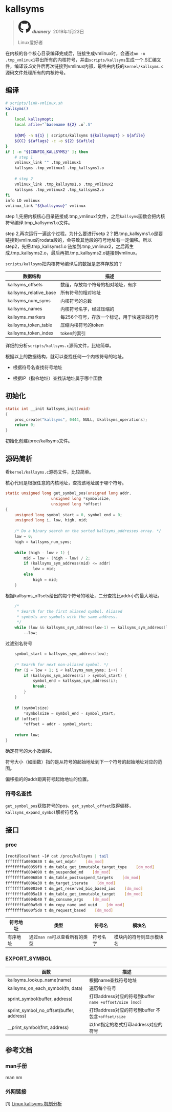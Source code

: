 # kallsyms

> [![40](https://github.com/duanery/picture/blob/master/github/github_black_40px.png)](https://duanery.github.io)
> ***duanery***&nbsp;
> 2019年1月23日
> 
> Linux爱好者

在内核的各个核心目录编译完成后，链接生成vmlinux时，会通过`nm -n .tmp_vmlinux1`导出所有的内核符号，并由`scripts/kallsyms`生成一个.S汇编文件，编译该.S文件后再次链接到vmlinux内部，最终由内核的`kernel/kallsyms.c`源码文件处理所有的内核符号。

## 编译

```bash
# scripts/link-vmlinux.sh
kallsyms()
{
    local kallsymopt;
    local afile="`basename ${2} .o`.S"

    ${NM} -n ${1} | scripts/kallsyms ${kallsymopt} > ${afile}
    ${CC} ${aflags} -c -o ${2} ${afile}
}
if [ -n "${CONFIG_KALLSYMS}" ]; then
    # step 1
    vmlinux_link "" .tmp_vmlinux1
    kallsyms .tmp_vmlinux1 .tmp_kallsyms1.o

    # step 2
    vmlinux_link .tmp_kallsyms1.o .tmp_vmlinux2
    kallsyms .tmp_vmlinux2 .tmp_kallsyms2.o
fi
info LD vmlinux
vmlinux_link "${kallsymso}" vmlinux
```

step 1,先把内核核心目录链接成.tmp_vmlinux1文件，之后`kallsyms`函数会把内核符号编译.tmp_kallsyms1.o文件。

step 2,再次运行一遍这个过程。为什么要进行setp 2？把.tmp_kallsyms1.o是要链接到vmlinux的rodata段的，会导致其他段的符号地址有一定偏移。所以step2，先把.tmp_kallsyms1.o 链接到.tmp_vmlinux2，之后再生成.tmp_kallsyms2.o，最后再把.tmp_kallsyms2.o链接到vmlinux。

`scripts/kallsyms`把内核符号编译后的数据是怎样存放的？

| 数据结构                   | 描述                      |
| ---------------------- | ----------------------- |
| kallsyms_offsets       | 数组，存放每个符号的相对地址，有序       |
| kallsyms_relative_base | 所有符号的相对地址               |
| kallsyms_num_syms      | 内核符号的总数                 |
| kallsyms_names         | 内核符号名字，经过压缩的            |
| kallsyms_markers       | 每256个符号，存放一个标记，用于快速查找符号 |
| kallsyms_token_table   | 压缩内核符号的token            |
| kallsyms_token_index   | token的索引                |

详细的分析`scripts/kallsyms.c`源码文件，比较简单。

根据以上的数据结构，就可以查找任何一个内核符号的地址。

- 根据符号名查找符号地址

- 根据IP（指令地址）查找该地址属于哪个函数

## 初始化

```c
static int __init kallsyms_init(void)
{
    proc_create("kallsyms", 0444, NULL, &kallsyms_operations);
    return 0;
}
```

初始化创建/proc/kallsyms文件。

## 源码简析

看`kernel/kallsyms.c`源码文件，比较简单。

核心代码是根据任意的内核地址，查找该地址属于哪个符号。

```c
static unsigned long get_symbol_pos(unsigned long addr,
                    unsigned long *symbolsize,
                    unsigned long *offset)
{
    unsigned long symbol_start = 0, symbol_end = 0;
    unsigned long i, low, high, mid;

    /* Do a binary search on the sorted kallsyms_addresses array. */
    low = 0;
    high = kallsyms_num_syms;

    while (high - low > 1) {
        mid = low + (high - low) / 2;
        if (kallsyms_sym_address(mid) <= addr)
            low = mid;
        else
            high = mid;
    }
```

根据kallsyms_offsets给出的每个符号的地址，二分查找比addr小的最大地址。

```c
    /*
     * Search for the first aliased symbol. Aliased
     * symbols are symbols with the same address.
     */
    while (low && kallsyms_sym_address(low-1) == kallsyms_sym_address(low))
        --low;
```

过滤别名符号

```c
    symbol_start = kallsyms_sym_address(low);

    /* Search for next non-aliased symbol. */
    for (i = low + 1; i < kallsyms_num_syms; i++) {
        if (kallsyms_sym_address(i) > symbol_start) {
            symbol_end = kallsyms_sym_address(i);
            break;
        }
    }

    if (symbolsize)
        *symbolsize = symbol_end - symbol_start;
    if (offset)
        *offset = addr - symbol_start;

    return low;
}
```

确定符号的大小及偏移。

符号大小（如函数）指的是从符号的起始地址到下一个符号的起始地址对应的范围。

偏移指的的addr距离符号起始地址的位置。

### 符号名查找

`get_symbol_pos`获取符号的pos，`get_symbol_offset`取得偏移，`kallsyms_expand_symbol`解析符号名

## 接口

### proc

```bash
[root@localhost ~]# cat /proc/kallsyms | tail
ffffffffa0003630 t dm_set_mdptr    [dm_mod]
ffffffffa00059f0 t dm_table_get_immutable_target_type    [dm_mod]
ffffffffa0004090 t dm_suspended_md    [dm_mod]
ffffffffa00068b0 t dm_table_postsuspend_targets    [dm_mod]
ffffffffa0006e30 t dm_target_iterate    [dm_mod]
ffffffffa00003e0 t dm_get_reserved_bio_based_ios    [dm_mod]
ffffffffa0005a10 t dm_table_get_immutable_target    [dm_mod]
ffffffffa0004b40 T dm_consume_args    [dm_mod]
ffffffffa000a5d0 t dm_copy_name_and_uuid    [dm_mod]
ffffffffa000f5d0 t dm_request_based    [dm_mod]
```

| 符号地址 | 类型                  | 符号名  | 模块名          |
| ---- | ------------------- | ---- | ------------ |
| 有序地址 | 通过`man nm`可以查看所有的类型 | 符号名字 | 模块内的符号则显示模块名 |

### EXPORT_SYMBOL

| 函数                                       | 描述                                              |
| ---------------------------------------- | ----------------------------------------------- |
| kallsyms_lookup_name(name)               | 根据name查找符号地址                                    |
| kallsyms_on_each_symbol(fn, data)        | 遍历每个符号                                          |
| sprint_symbol(buffer, address)           | 打印address对应的符号到buffer `name +offset/size [mod]` |
| sprint_symbol_no_offset(buffer, address) | 打印address对应的符号到buffer 不包含`+offset/size`         |
| __print_symbol(fmt, address)             | 以fmt指定的格式打印address对应的符号                         |

## 参考文档

### man手册

man nm

### 外网链接

\[1\] [Linux kallsyms 机制分析](https://blog.csdn.net/kehyuanyu/article/details/46346321 "CSDN")
